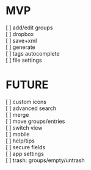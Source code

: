 # MVP

[ ] add/edit groups  
[ ] dropbox  
[ ] save+xml  
[ ] generate  
[ ] tags autocomplete  
[ ] file settings  

# FUTURE

[ ] custom icons  
[ ] advanced search  
[ ] merge  
[ ] move groups/entries  
[ ] switch view  
[ ] mobile  
[ ] help/tips  
[ ] secure fields  
[ ] app settings  
[ ] trash: groups/empty/untrash  
